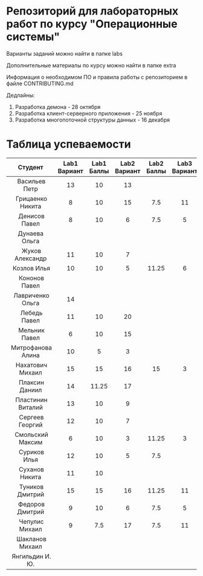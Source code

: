 # Репозиторий для лабораторных работ по курсу "Операционные системы"

Варианты заданий можно найти в папке labs

Дополнительные материалы по курсу можно найти в папке extra

Информация о необходимом ПО и правила работы с репозиторием в файле CONTRIBUTING.md

Дедлайны:
1. Разработка демона - 28 октября
2. Разработка клиент-серверного приложения - 25 ноября
3. Разработка многопоточной структуры данных - 16 декабря

# Таблица успеваемости
| Студент | Lab1 Вариант | Lab1 Баллы | Lab2 Вариант | Lab2 Баллы| Lab3 Вариант | Lab3 Баллы | Сумма |
| :---: | :---: | :---: | :---: | :---: | :---: | :---: | :---: |
| Васильев Петр |13|10|13||||10|
| Грицаенко Никита |8|10|15|7.5|11||17.5|
| Денисов Павел |8|10|6|7.5|5||17.5|
| Дунаева Ольга ||||||||
| Жуков Александр |11|10|7||||10|
| Козлов Илья |10|10|5|11.25|6||21.25|
| Кононов Павел ||||||||
| Лавриченко Ольга |14|||||||
| Лебедь Павел |11|10|20||||10|
| Мельник Павел |6|10|15||||10|
| Митрофанова Алина |10|5|3||||5|
| Нахатович Михаил |15|15|16|15|3|10|40|
| Плаксин Даниил |14|11.25|17||||11.25|
| Пластинин Виталий |13|10|9||||10|
| Сергеев Георгий |12|10|7||||10|
| Смольский Максим |6|10|3|11.25|3||21.25|
| Суриков Илья |12|10|5|7.5|||17.5|
| Суханов Никита |11|10|||||10|
| Туников Дмитрий |15|15|16|11.25|11||26.25|
| Федоров Дмитрий |9|10|6|7.5|5||17.5|
| Чепулис Михаил |9|7.5|17|7.5|11||15|
| Шакланов Михаил ||||||||
| Янгильдин И. Ю. ||||||||
